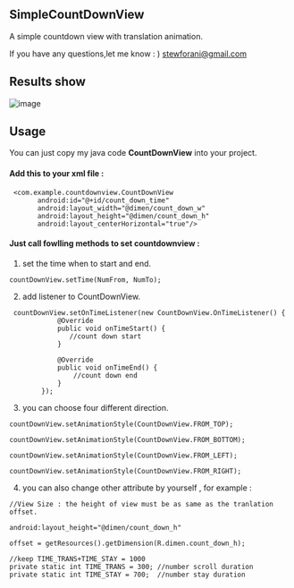 ## SimpleCountDownView

A simple countdown view with translation animation.

If you have any questions,let me know    : )     stewforani@gmail.com

## Results show

![image](https://github.com/stewForAni/SimpleCountDownView/blob/master/gif%20or%20pic/countdown.gif)   

## Usage

You can just copy my java code   **CountDownView**   into your project.

#### Add this to your xml file :

```
 <com.example.countdownview.CountDownView
       android:id="@+id/count_down_time"
       android:layout_width="@dimen/count_down_w"
       android:layout_height="@dimen/count_down_h"
       android:layout_centerHorizontal="true"/>
```



#### Just call fowlling methods to set countdownview :

1) set the time when to start and end.

```
countDownView.setTime(NumFrom, NumTo);
```

2) add listener to CountDownView.

```
 countDownView.setOnTimeListener(new CountDownView.OnTimeListener() {
            @Override
            public void onTimeStart() {
               //count down start
            }

            @Override
            public void onTimeEnd() {
                //count down end
            }
        });
```

3) you can choose four different direction.

```
countDownView.setAnimationStyle(CountDownView.FROM_TOP);

countDownView.setAnimationStyle(CountDownView.FROM_BOTTOM);

countDownView.setAnimationStyle(CountDownView.FROM_LEFT);

countDownView.setAnimationStyle(CountDownView.FROM_RIGHT);
```

4) you can also  change other attribute by yourself , for example :

```
//View Size : the height of view must be as same as the tranlation offset. 

android:layout_height="@dimen/count_down_h"

offset = getResources().getDimension(R.dimen.count_down_h);
```

```
//keep TIME_TRANS+TIME_STAY = 1000
private static int TIME_TRANS = 300; //number scroll duration
private static int TIME_STAY = 700;  //number stay duration
```

